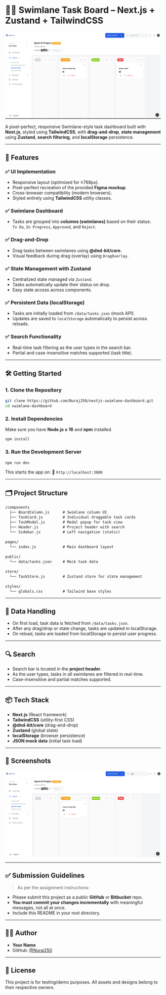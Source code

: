 
# 🏊‍♂️ Swimlane Task Board – Next.js + Zustand + TailwindCSS

![Dashboard Screenshot](./public/screenshots/dashboard.png)

A pixel-perfect, responsive Swimlane-style task dashboard built with **Next.js**, styled using **TailwindCSS**, with **drag-and-drop**, **state management** using **Zustand**, **search filtering**, and **localStorage** persistence.

---

## 🚀 Features

### ✅ UI Implementation
- Responsive layout (optimized for ≥768px).
- Pixel-perfect recreation of the provided **Figma mockup**.
- Cross-browser compatibility (modern browsers).
- Styled entirely using **TailwindCSS** utility classes.

### ✅ Swimlane Dashboard
- Tasks are grouped into **columns (swimlanes)** based on their status:  
  `To Do`, `In Progress`, `Approved`, and `Reject`.

### ✅ Drag-and-Drop
- Drag tasks between swimlanes using **@dnd-kit/core**.
- Visual feedback during drag (overlay) using `DragOverlay`.

### ✅ State Management with Zustand
- Centralized state managed via `Zustand`.
- Tasks automatically update their status on drop.
- Easy state access across components.

### ✅ Persistent Data (localStorage)
- Tasks are initially loaded from `/data/tasks.json` (mock API).
- Updates are saved to `localStorage` automatically to persist across reloads.

### ✅ Search Functionality
- Real-time task filtering as the user types in the search bar.
- Partial and case-insensitive matches supported (task title).

---

## 🛠️ Getting Started

### 1. Clone the Repository

```bash
git clone https://github.com/Nuraj250/nextjs-swimlane-dashboard.git
cd swimlane-dashboard
````

### 2. Install Dependencies

Make sure you have **Node.js ≥ 16** and **npm** installed.

```bash
npm install
```

### 3. Run the Development Server

```bash
npm run dev
```

This starts the app on:
📍 `http://localhost:3000`

---

## 🗂️ Project Structure

```
/components
  ├── BoardColumn.js      # Swimlane column UI
  ├── TaskCard.js         # Individual draggable task cards
  ├── TaskModal.js        # Modal popup for task view
  ├── Header.js           # Project header with search
  └── Sidebar.js          # Left navigation (static)

pages/
  └── index.js            # Main dashboard layout

public/
  └── data/tasks.json     # Mock task data

store/
  └── TaskStore.js        # Zustand store for state management

styles/
  └── globals.css         # Tailwind base styles
```

---

## 💾 Data Handling

* On first load, task data is fetched from `/data/tasks.json`.
* After any drag/drop or state change, tasks are updated in localStorage.
* On reload, tasks are loaded from localStorage to persist user progress.

---

## 🔍 Search

* Search bar is located in the **project header**.
* As the user types, tasks in all swimlanes are filtered in real-time.
* Case-insensitive and partial matches supported.

---

## 📦 Tech Stack

* **Next.js** (React framework)
* **TailwindCSS** (utility-first CSS)
* **@dnd-kit/core** (drag-and-drop)
* **Zustand** (global state)
* **localStorage** (browser persistence)
* **JSON mock data** (initial task load)

---

## 📸 Screenshots

![Search Screenshot](./public/screenshots/Search.png)

---

## ✅ Submission Guidelines

> As per the assignment instructions:

* Please submit this project as a public **GitHub** or **Bitbucket** repo.
* **You must commit your changes incrementally** with meaningful messages, not all at once.
* Include this README in your root directory.

---

## 👨‍💻 Author

* **Your Name**
* GitHub: [@Nuraj250](https://github.com/Nuraj250)

---

## 📄 License

This project is for testing/demo purposes. All assets and designs belong to their respective owners.

